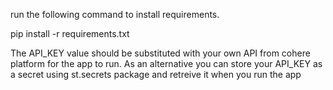 run the following command to install requirements.

pip install -r requirements.txt

The API_KEY value should be substituted with your own API from cohere platform for the app to run. As an alternative you can store your API_KEY as a secret using st.secrets package and retreive it when you run the app
